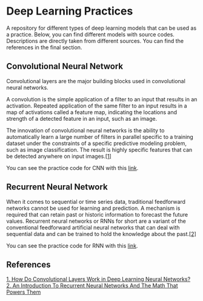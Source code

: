 # Deep Learning Practices
A repository for different types of deep learning models that can be used as a practice. Below, you can find different models with source codes. Descriptions are directly taken from different sources. You can find the references in the final section.
## Convolutional Neural Network
Convolutional layers are the major building blocks used in convolutional neural networks.

A convolution is the simple application of a filter to an input that results in an activation. Repeated application of the same filter to an input results in a map of activations called a feature map, indicating the locations and strength of a detected feature in an input, such as an image.

The innovation of convolutional neural networks is the ability to automatically learn a large number of filters in parallel specific to a training dataset under the constraints of a specific predictive modeling problem, such as image classification. The result is highly specific features that can be detected anywhere on input images.[[1]](https://machinelearningmastery.com/convolutional-layers-for-deep-learning-neural-networks/)

You can see the practice code for CNN with this [link](https://github.com/nuwandda/deep-learning-practices/tree/main/image_classification_with_CNN).

## Recurrent Neural Network
When it comes to sequential or time series data, traditional feedforward networks cannot be used for learning and prediction. A mechanism is required that can retain past or historic information to forecast the future values. Recurrent neural networks or RNNs for short are a variant of the conventional feedforward artificial neural networks that can deal with sequential data and can be trained to hold the knowledge about the past.[[2]](https://machinelearningmastery.com/an-introduction-to-recurrent-neural-networks-and-the-math-that-powers-them/)

You can see the practice code for RNN with this [link](https://github.com/nuwandda/deep-learning-practices/tree/main/image_classification_with_CNN).


## References
[1. How Do Convolutional Layers Work in Deep Learning Neural Networks?](https://machinelearningmastery.com/convolutional-layers-for-deep-learning-neural-networks/)
</br>
[2. An Introduction To Recurrent Neural Networks And The Math That Powers Them](https://machinelearningmastery.com/an-introduction-to-recurrent-neural-networks-and-the-math-that-powers-them/)

